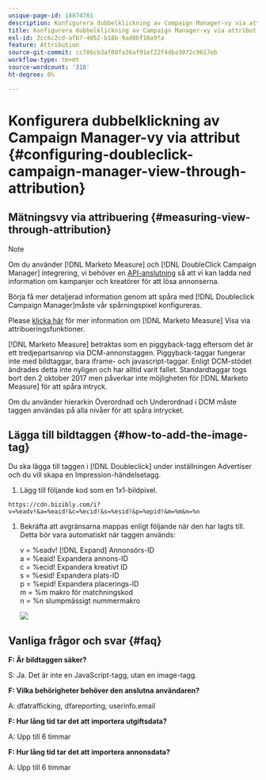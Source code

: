 ```yaml
---
unique-page-id: 18874781
description: Konfigurera dubbelklickning av Campaign Manager-vy via attribut - [!DNL Marketo Measure] - Produktdokumentation
title: Konfigurera dubbelklickning av Campaign Manager-vy via attribut
exl-id: 2cc6c2cd-afb7-4052-b18b-9ad0bf16a9fa
feature: Attribution
source-git-commit: cc786cb3af08fa36af91ef22f4dba3072c9617eb
workflow-type: tm+mt
source-wordcount: '318'
ht-degree: 0%

---
```


# Konfigurera dubbelklickning av Campaign Manager-vy via attribut {#configuring-doubleclick-campaign-manager-view-through-attribution}

## Mätningsvy via attribuering {#measuring-view-through-attribution}

>[!NOTE]
>
>Om du använder [!DNL Marketo Measure] och [!DNL DoubleClick Campaign Manager] integrering, vi behöver en [API-anslutning](/help/api-connections/utilizing-marketo-measures-api-connections/integrated-ad-platforms.md#how-to-connect-ad-platforms) så att vi kan ladda ned information om kampanjer och kreatörer för att lösa annonserna.

Börja få mer detaljerad information genom att spåra med [!DNL Doubleclick Campaign Manager]måste vår spårningspixel konfigureras.

Please [klicka här](/help/advanced-marketo-measure-features/view-through-attribution/marketo-measure-view-through-attribution-faq.md) för mer information om [!DNL Marketo Measure] Visa via attribueringsfunktioner.

[!DNL Marketo Measure] betraktas som en piggyback-tagg eftersom det är ett tredjepartsanrop via DCM-annonstaggen. Piggyback-taggar fungerar inte med bildtaggar, bara iframe- och javascript-taggar. Enligt DCM-stödet ändrades detta inte nyligen och har alltid varit fallet. Standardtaggar togs bort den 2 oktober 2017 men påverkar inte möjligheten för [!DNL Marketo Measure] för att spåra intryck.

Om du använder hierarkin Överordnad och Underordnad i DCM måste taggen användas på alla nivåer för att spåra intrycket.

## Lägga till bildtaggen {#how-to-add-the-image-tag}

Du ska lägga till taggen i [!DNL Doubleclick] under inställningen Advertiser och du vill skapa en Impression-händelsetagg.

1. Lägg till följande kod som en 1x1-bildpixel.

`https://cdn.bizibly.com/i?v=%eadv!&a=%eaid!&c=%ecid!&s=%esid!&p=%epid!&m=%m&n=%n`

1. Bekräfta att avgränsarna mappas enligt följande när den har lagts till. Detta bör vara automatiskt när taggen används:

   v = %eadv! [!DNL Expand] Annonsörs-ID\
   a = %eaid! Expandera annons-ID\
   c = %ecid! Expandera kreativt ID\
   s = %esid! Expandera plats-ID\
   p = %epid! Expandera placerings-ID\
   m = %m makro för matchningskod\
   n = %n slumpmässigt nummermakro

   ![](assets/1.png)

## Vanliga frågor och svar {#faq}

**F: Är bildtaggen säker?**

S: Ja. Det är inte en JavaScript-tagg, utan en image-tagg.

**F: Vilka behörigheter behöver den anslutna användaren?**

A: dfatrafficking, dfareporting, userinfo.email

**F: Hur lång tid tar det att importera utgiftsdata?**

A: Upp till 6 timmar

**F: Hur lång tid tar det att importera annonsdata?**

A: Upp till 6 timmar
